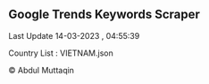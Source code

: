 

## Google Trends Keywords Scraper 
 
Last Update 14-03-2023 , 04:55:39

Country List :
VIETNAM.json



© Abdul Muttaqin 
